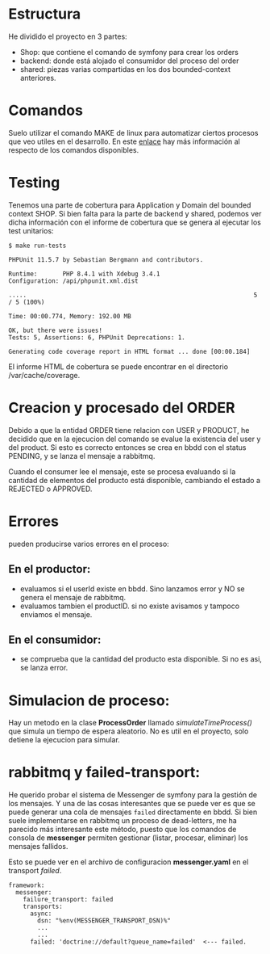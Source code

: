 # Estructura
He dividido el proyecto en 3 partes:
 - Shop: que contiene el comando de symfony para crear los orders
 - backend: donde está alojado el consumidor del proceso del order
 - shared: piezas varias compartidas en los dos bounded-context anteriores.
# Comandos
Suelo utilizar el comando MAKE de linux para automatizar ciertos procesos que
veo utiles en el desarrollo. En este [enlace](docs/4_MAKEFILE.md) hay más información al respecto de los comandos disponibles.
# Testing
Tenemos una parte de cobertura para Application y Domain del bounded context SHOP.
Si bien falta para la parte de backend y shared, podemos ver dicha información con el informe de cobertura
que se genera al ejecutar los test unitarios:

```
$ make run-tests

PHPUnit 11.5.7 by Sebastian Bergmann and contributors.

Runtime:       PHP 8.4.1 with Xdebug 3.4.1
Configuration: /api/phpunit.xml.dist

.....                                                               5 / 5 (100%)

Time: 00:00.774, Memory: 192.00 MB

OK, but there were issues!
Tests: 5, Assertions: 6, PHPUnit Deprecations: 1.

Generating code coverage report in HTML format ... done [00:00.184]

```

El informe HTML de cobertura se puede encontrar en el directorio /var/cache/coverage.

# Creacion y procesado del ORDER
Debido a que la entidad ORDER tiene relacion con USER y PRODUCT, he decidido que en la
ejecucion del comando se evalue la existencia del user y del product. Si esto es correcto
entonces se crea en bbdd con el status PENDING, y se lanza el mensaje a rabbitmq. 

Cuando el consumer lee el mensaje, este se procesa evaluando si la cantidad de elementos 
del producto está disponible, cambiando el estado a REJECTED o APPROVED.

# Errores
pueden producirse varios errores en el proceso:
## En el productor:
 - evaluamos si el userId existe en bbdd. Sino lanzamos error y NO se genera el mensaje de rabbitmq.
 - evaluamos tambien el productID. si no existe avisamos y tampoco enviamos el mensaje.
## En el consumidor:
 - se comprueba que la cantidad del producto esta disponible. Si no es asi, se lanza error.

# Simulacion de proceso:
Hay un metodo en la clase **ProcessOrder** llamado *simulateTimeProcess()* que simula un tiempo de espera
aleatorio. No es util en el proyecto, solo detiene la ejecucion para simular.

# rabbitmq y failed-transport:
He querido probar el sistema de Messenger de symfony para la gestión de los mensajes. Y una de las 
cosas interesantes que se puede ver es que se puede generar una cola de mensajes `failed` directamente en bbdd.
Si bien suele implementarse en rabbitmq un proceso de dead-letters, me ha parecido más interesante este método,
puesto que los comandos de consola de **messenger** permiten gestionar (listar, procesar, eliminar) los mensajes
fallidos. 

Esto se puede ver en el archivo de configuracion **messenger.yaml** en el transport *failed*.
```
framework:
  messenger:
    failure_transport: failed
    transports:
      async:
        dsn: "%env(MESSENGER_TRANSPORT_DSN)%"
        ...
        ...
      failed: 'doctrine://default?queue_name=failed'  <--- failed.
```

